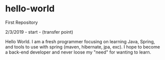 # hello-world
First Repository 

2/3/2019 - start - (transfer point)

  Hello World.  I am a fresh programmer focusing on learning Java, Spring, and tools to use with spring (maven, hibernate, jpa, exc). 
  I hope to become a back-end developer and never loose my "need" for wanting to learn. 
